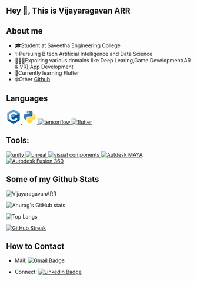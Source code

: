## Hey 👋, This is Vijayaragavan ARR

## About me
- 🎓Student at Saveetha Engineering College
- ✨Pursuing B.tech Artificial Intelligence and Data Science
- 🕵🏼‍♂️Expolring various domains like Deep Learing,Game Development(AR & VR),App Development
- 📖Currently learning Flutter
- 🤓Other <a href="https://github.com/ragav-47">Github</a>
## Languages
<a href="https://www.cprogramming.com/" target="_blank" rel="noreferrer"> <img src="https://raw.githubusercontent.com/devicons/devicon/master/icons/c/c-original.svg" alt="c" width="40" height="40"/> </a> 
<a href="https://www.python.org" target="_blank" rel="noreferrer"> <img src="https://raw.githubusercontent.com/devicons/devicon/master/icons/python/python-original.svg" alt="python" width="40" height="40"/> </a>
<a href="https://www.tensorflow.org" target="_blank" rel="noreferrer"> <img src="https://www.vectorlogo.zone/logos/tensorflow/tensorflow-icon.svg" alt="tensorflow" width="40" height="40"/> </a>
<a href="https://flutter.dev" target="_blank" rel="noreferrer"> <img src="https://www.vectorlogo.zone/logos/flutterio/flutterio-icon.svg" alt="flutter" width="40" height="40"/> </a> 

## Tools:
<a href="https://unity.com/" target="_blank" rel="noreferrer"> <img src="https://github.com/vijayaragavan-ARR/vijayaragavan-ARR/assets/136185806/4a9fdc59-54ed-412c-a881-c674a3baa1f3" alt="unity" width="60" height="50"/> </a>
<a href="https://unrealengine.com/" target="_blank" rel="noreferrer"> <img src="https://github.com/vijayaragavan-ARR/vijayaragavan-ARR/assets/136185806/f0edcece-8251-452c-9a6a-aca0be8cf67b" alt="unreal" width="80" height="50"/> </a> 
<a href="https://www.visualcomponents.com/" target="_blank" rel="noreferrer"> <img src="https://searchvectorlogo.com/wp-content/uploads/2020/03/visual-components-logo-vector.png" alt="visual components" width="80" height="50"/> </a>
<a href="https://www.autodesk.in/products/maya/overview?mktvar002=5022017|SEM|11381098481|111085711133|kwd-79327971&utm_source=GGL&utm_medium=SEM&utm_campaign=GGL_DEC_Maya_APAC_IN_eComm_SEM_BR_New_EX_0000_5019031_&utm_id=5022017&utm_term=kwd-79327971&mkwid=s|pcrid|604870687845|pkw|maya|pmt|e|pdv|c|slid||pgrid|111085711133|ptaid|kwd-79327971|pid|&utm_medium=cpc&utm_source=google&utm_campaign&utm_term=maya&utm_content=s|pcrid|604870687845|pkw|maya|pmt|e|pdv|c|slid||pgrid|111085711133|ptaid|kwd-79327971|&gad=1&gclid=CjwKCAjwvpCkBhB4EiwAujULMniUO9Gk8wMRIYAdsO6s4dpwH2MEKfvzasQjMMs6FbLeJkLE-i2q_RoC1U0QAvD_BwE&ef_id=ZITCHwAQ1QKUmQBa:20230610185052:s&term=1-YEAR&tab=subscription&plc=MAYA" target="_blank" rel="noreferrer"> <img src="https://github.com/vijayaragavan-ARR/vijayaragavan-ARR/assets/136185806/4c3e408f-f640-4b3f-b68f-f1a719a3e310" alt="Autdesk MAYA" width="80" height="50"/> </a>
<a href="https://www.autodesk.in/products/fusion-360/overview?mktvar002=5474184|SEM|18712216446|142130840599|kwd-11029869505&term=1-YEAR&tab=subscription&utm_source=GGL&utm_medium=SEM&utm_campaign=GGL_D-M_Fusion-360_APAC_IN_eComm_SEM_BR_NA_MIX_0000_5474184&utm_id=5474184&utm_term=kwd-11029869505&ef_id=CjwKCAjwvpCkBhB4EiwAujULMvv42v456LnBJmiCmFZ_lRQ7jFVukeq97OxtqZu7FbkCy7-PqAm9PhoCE3MQAvD_BwE:G:s&s_kwcid=AL!11172!3!655005218844!e!!g!!fusion%20360!18712216446!142130840599&mkwid=s|pcrid|655005218844|pkw|fusion%20360|pmt|e|pdv|c|slid||pgrid|142130840599|ptaid|kwd-11029869505|pid|&utm_medium=cpc&utm_source=google&utm_campaign&utm_term=fusion%20360&utm_content=s|pcrid|655005218844|pkw|fusion%20360|pmt|e|pdv|c|slid||pgrid|142130840599|ptaid|kwd-11029869505|&gad=1&gclid=CjwKCAjwvpCkBhB4EiwAujULMvv42v456LnBJmiCmFZ_lRQ7jFVukeq97OxtqZu7FbkCy7-PqAm9PhoCE3MQAvD_BwE&plc=F360" target="_blank" rel="noreferrer"> <img src="https://github.com/vijayaragavan-ARR/vijayaragavan-ARR/assets/136185806/949a5eb3-5322-4642-a112-43c66e7b82cc" alt="Autodesk Fusion 360" width="120" height="50"/> </a>


## Some of my Github Stats
<p align=left> <img src=https://komarev.com/ghpvc/?username=vijayaragavan-ARR alt=VijayaragavanARR /> </p>

![Anurag's GitHub stats](https://github-readme-stats.vercel.app/api?username=vijayaragavan-ARR&theme=default&show_icons=true)

![Top Langs](https://github-readme-stats.vercel.app/api/top-langs/?username=vijayaragavan-ARR&hide_progress=true)

[![GitHub Streak](https://github-readme-streak-stats.herokuapp.com?user=Vijayaragavan-ARR&theme=transparent&hide_border=true&mode=weekly)](https://git.io/streak-stats)

## How to Contact
- Mail: [![Gmail Badge](https://img.shields.io/badge/-vijayaragavan.arr@gmail.com-c14438?style=flat&logo=Gmail&logoColor=white&link=mailto:vijayaragavan.arr@gmail.com)](mailto:vijayaragavan.arr@gmail.com) 


- Connect: [![Linkedin Badge](https://img.shields.io/badge/-vijayaragavan_ARR-0072b1?style=flat&logo=Linkedin&logoColor=white&link=https://www.linkedin.com/in/vijayaragavan-arr-743b04205/)](https://www.linkedin.com/in/vijayaragavan-arr-743b04205/)





<!---
vijayaragavan-ARR/vijayaragavan-ARR is a ✨ special ✨ repository because its `README.md` (this file) appears on your GitHub profile.
You can click the Preview link to take a look at your changes.
--->
